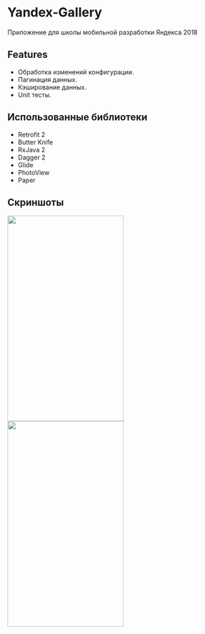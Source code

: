 ﻿# Yandex-Gallery
Приложение для школы мобильной разработки Яндекса 2018
## Features
* Обработка изменений конфигурации.
* Пагинация данных.
* Кэширование данных.
* Unit тесты.
## Использованные библиотеки
* Retrofit 2
* Butter Knife
* RxJava 2
* Dagger 2
* Glide
* PhotoView
* Paper
## Скриншоты
<div>
<img src="https://downloader.disk.yandex.ru/preview/ed0476782732e57f1524c111b52bada204794a08c787fee145f0c897005ec92d/5b1c9d32/C_n_eorqfrhoBULEIfr9OjHiu8K57FD7vewrweYp_Q9DCa4zJP89nxiHnm895Atq_iPZcPFoErqF7WdalZeSTg%3D%3D?uid=0&filename=yandex_gallery_1.PNG&disposition=inline&hash=&limit=0&content_type=image%2Fpng&tknv=v2&size=1366x637" width="260" height="460"/>
<img src="https://downloader.disk.yandex.ru/preview/2e2f9aee9460663f79dc41d66936e2bf047299eb2e72ba615ada90da79904987/5b1c9e19/C_n_eorqfrhoBULEIfr9OgTRSS2G-OnEIz-uJhpO60FS_YTuZzDVEQKe0D3wsCfwbOdfch8ncyOmq-zMBCmeyQ%3D%3D?uid=0&filename=yandex_gallery_2.PNG&disposition=inline&hash=&limit=0&content_type=image%2Fpng&tknv=v2&size=2048x2048" width="260" height="460"/>
</div>

